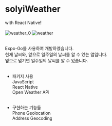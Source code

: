 # solyiWeather
with React Native!</br></br>
![weather_0](https://user-images.githubusercontent.com/89246392/144341079-4444a127-dedb-450b-a7ad-683f81c6be0d.gif)
![weather](https://user-images.githubusercontent.com/89246392/144341094-3e91a765-1e0c-4f35-b610-5d41bf7338b2.gif)

</br>Expo-Go를 사용하여 개발하였습니다.</br>
현재 날씨와, 앞으로 일주일의 날씨를 알 수 있는 앱입니다.</br>
옆으로 넘기면 일주일의 날씨를 알 수 있습니다.</br></br>

- 패키지 사용</br>
JavaScript</br>
React Native</br>
Open Weather API</br></br>


- 구현하는 기능들</br>
Phone Geolocation</br>
Address Geocoding</br>
